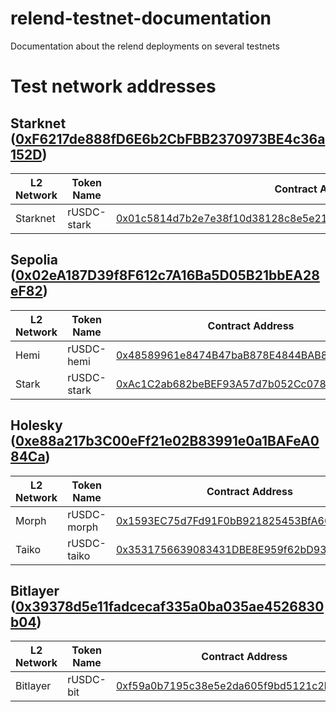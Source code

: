 # relend-testnet-documentation
Documentation about the relend deployments on several testnets

# Test network addresses

## Starknet ([0xF6217de888fD6E6b2CbFBB2370973BE4c36a152D](https://sepolia.etherscan.io/address/0xF6217de888fD6E6b2CbFBB2370973BE4c36a152D))

| L2 Network | Token Name | Contract Address |
|------------|------------|------------------|
| Starknet | rUSDC-stark | [0x01c5814d7b2e7e38f10d38128c8e5e219fe610fc7a36ad86b78afb325dd2d9bd](https://sepolia.starkscan.co/token/0x01c5814d7b2e7e38f10d38128c8e5e219fe610fc7a36ad86b78afb325dd2d9bd)

## Sepolia ([0x02eA187D39f8F612c7A16Ba5D05B21bbEA28eF82](https://sepolia.etherscan.io/address/0x02eA187D39f8F612c7A16Ba5D05B21bbEA28eF82))

| L2 Network | Token Name | Contract Address |
|------------|------------|------------------|
| Hemi | rUSDC-hemi | [0x48589961e8474B47baB878E4844BAB827Ea73A1e](https://sepolia.etherscan.io/address/0x48589961e8474B47baB878E4844BAB827Ea73A1e) |
| Stark | rUSDC-stark | [0xAc1C2ab682beBEF93A57d7b052Cc0780C016761A](https://sepolia.etherscan.io/address/0xAc1C2ab682beBEF93A57d7b052Cc0780C016761A) |

## Holesky ([0xe88a217b3C00eFf21e02B83991e0a1BAFeA084Ca](https://holesky.etherscan.io/address/0xe88a217b3C00eFf21e02B83991e0a1BAFeA084Ca))

| L2 Network | Token Name | Contract Address |
|------------|------------|------------------|
| Morph | rUSDC-morph | [0x1593EC75d7Fd91F0bB921825453BfA6032915115](https://holesky.etherscan.io/address/0x1593EC75d7Fd91F0bB921825453BfA6032915115) |
| Taiko | rUSDC-taiko | [0x3531756639083431DBE8E959f62bD93b5E4155b7](https://holesky.etherscan.io/address/0x3531756639083431DBE8E959f62bD93b5E4155b7) |

## Bitlayer ([0x39378d5e11fadcecaf335a0ba035ae4526830b04](https://testnet.btrscan.com/address/0x39378d5e11fadcecaf335a0ba035ae4526830b04))

| L2 Network | Token Name | Contract Address |
|------------|------------|------------------|
| Bitlayer   | rUSDC-bit | [0xf59a0b7195c38e5e2da605f9bd5121c2b1ea32ec](https://testnet.btrscan.com/address/0xf59a0b7195c38e5e2da605f9bd5121c2b1ea32ec) |
